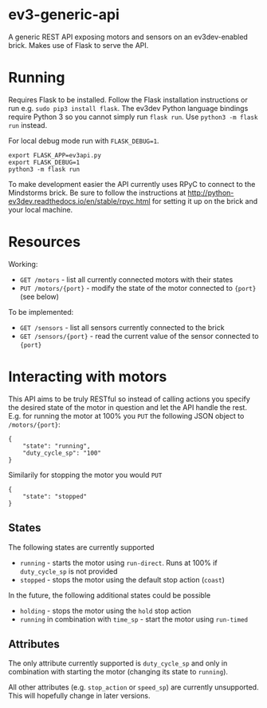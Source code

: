 # ev3-generic-api
A generic REST API exposing motors and sensors on an ev3dev-enabled brick. Makes use of Flask to serve the API.

# Running
Requires Flask to be installed. Follow the Flask installation instructions or run e.g. `sudo pip3 install flask`.
The ev3dev Python language bindings require Python 3 so you cannot simply run `flask run`. Use `python3 -m flask run` instead.

For local debug mode run with `FLASK_DEBUG=1`.

```
export FLASK_APP=ev3api.py
export FLASK_DEBUG=1
python3 -m flask run
```
To make development easier the API currently uses RPyC to connect to the Mindstorms brick. Be sure to follow the instructions at http://python-ev3dev.readthedocs.io/en/stable/rpyc.html for setting it up on the brick and your local machine.

# Resources
Working:
 * `GET /motors` - list all currently connected motors with their states
 * `PUT /motors/{port}` - modify the state of the motor connected to `{port}` (see below)

To be implemented:
 * `GET /sensors` - list all sensors currently connected to the brick
 * `GET /sensors/{port}` - read the current value of the sensor connected to `{port}`

# Interacting with motors
This API aims to be truly RESTful so instead of calling actions you specify the desired state of the motor in question and let the API handle the rest. E.g. for running the motor at 100% you `PUT` the following JSON object to `/motors/{port}`:

```
{
    "state": "running",
    "duty_cycle_sp": "100"
}
```

Similarily for stopping the motor you would `PUT`

```
{
    "state": "stopped"
}
```
## States
The following states are currently supported
 * `running` - starts the motor using `run-direct`. Runs at 100% if `duty_cycle_sp` is not provided
 * `stopped` - stops the motor using the default stop action (`coast`)

In the future, the following additional states could be possible
 * `holding` - stops the motor using the `hold` stop action
 * `running` in combination with `time_sp` - start the motor using `run-timed`

## Attributes
The only attribute currently supported is `duty_cycle_sp` and only in combination with starting the motor (changing its state to `running`). 

All other attributes (e.g. `stop_action` or `speed_sp`) are currently unsupported. This will hopefully change in later versions.